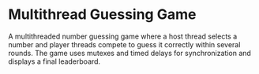 # Multithread Guessing Game
A multithreaded number guessing game where a host thread selects a number and player threads compete to guess it correctly within several rounds. The game uses mutexes and timed delays for synchronization and displays a final leaderboard.
